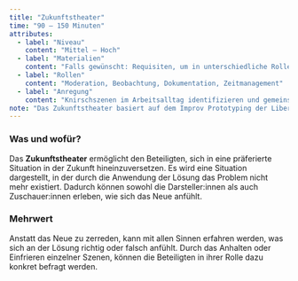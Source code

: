 ```yaml
---
title: "Zukunftstheater"
time: "90 – 150 Minuten"
attributes:
  - label: "Niveau"
    content: "Mittel – Hoch"
  - label: "Materialien"
    content: "Falls gewünscht: Requisiten, um in unterschiedliche Rollen schlüpfen zu können"
  - label: "Rollen"
    content: "Moderation, Beobachtung, Dokumentation, Zeitmanagement"
  - label: "Anregung"
    content: "Knirschszenen im Arbeitsalltag identifizieren und gemeinsam mit Kolleg:innen überlegen, wie sie verändert werden könnten."
note: "Das Zukunftstheater basiert auf dem Improv Prototyping der Liberating Structures. Hierbei werden drei Wissensebenen gleichzeitig erschlossen: explizites Wissen, das von den Teilnehmenden geteilt wird; stillschweigendes Wissen, das durch die Beobachtung der Leistung der anderen Teilnehmenden entdeckt wird; und entstehendes Wissen, d.h. neue Ideen, die entstehen und gemeinsam entwickelt werden. Diese kraftvolle Kombination kann die Quelle transformativer Erfahrungen sein und gleichzeitig macht sie ernsthaft Spaß."
---
```


### Was und wofür?

Das **Zukunftstheater** ermöglicht den Beteiligten, sich in eine präferierte Situation in der Zukunft hineinzuversetzen. Es wird eine Situation dargestellt, in der durch die Anwendung der Lösung das Problem nicht mehr existiert. Dadurch können sowohl die Darsteller:innen als auch Zuschauer:innen erleben, wie sich das Neue anfühlt.

### Mehrwert

Anstatt das Neue zu zerreden, kann mit allen Sinnen erfahren werden, was sich an der Lösung richtig oder falsch anfühlt. Durch das Anhalten oder Einfrieren einzelner Szenen, können die Beteiligten in ihrer Rolle dazu konkret befragt werden.
